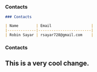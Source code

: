 ### Contacts





```markdown
### Contacts

| Name        | Email                  |
|-------------|------------------------|
| Robin Sayar | rsayar728@gmail.com    |

```
### Contacts

## This is a very cool change.
